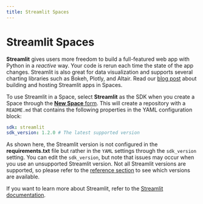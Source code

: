 ```yaml
---
title: Streamlit Spaces
---
```


<h1>Streamlit Spaces</h1>

**Streamlit** gives users more freedom to build a full-featured web app with Python in a *reactive* way. Your code is rerun each time the state of the app changes. Streamlit is also great for data visualization and supports several charting libraries such as Bokeh, Plotly, and Altair. Read our [blog post](https://huggingface.co/blog/streamlit-spaces) about building and hosting Streamlit apps in Spaces.

To use Streamlit in a Space, select **Streamlit** as the SDK when you create a Space through the [**New Space** form](https://huggingface.co/new-space). This will create a repository with a `README.md` that contains the following properties in the YAML configuration block:

```yaml
sdk: streamlit
sdk_version: 1.2.0 # The latest supported version
```

As shown here, the Streamlit version is not configured in the **requirements.txt** file but rather in the `YAML` settings through the `sdk_version` setting. You can edit the `sdk_version`, but note that issues may occur when you use an unsupported Streamlit version. Not all Streamlit versions are supported, so please refer to the [reference section](./spaces-reference) to see which versions are available.

If you want to learn more about Streamlit, refer to the [Streamlit documentation](https://docs.streamlit.io/).
